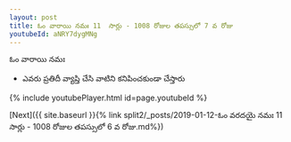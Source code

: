 ```yaml
---
layout: post
title: ఓం వారాయి నమః 11  సార్లు - 1008 రోజుల తపస్సులో 7 వ రోజు
youtubeId: aNRY7dygMNg
---
```

 
 
 ఓం వారాయి నమః  
 
 -  ఎవరు ప్రతిదీ వ్యాప్తి చేసి వాటిని కనిపించకుండా చేస్తారు 
 
  
 
  
 
 
 
 
 
 


{% include youtubePlayer.html id=page.youtubeId %}
 
[Next]({{ site.baseurl }}{% link  split2/_posts/2019-01-12-ఓం వరదయై నమః 11  సార్లు - 1008 రోజుల తపస్సులో 6 వ రోజు.md%})
 
